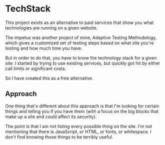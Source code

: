 # TechStack 

This project exists as an alternative to paid services that show you what technologies are running on a given website.

The impetus was another project of mine, Adaptive Testing Methodology, which gives a customized set of testing steps based on what site you're testing and how much time you have.

But in order to do that, you have to know the technology stack for a given site. I started by trying to use existing services, but quickly got hit by either call limits or significant costs.

So I have created this as a free alternative.

## Approach

One thing that's different about this approach is that I'm looking for certain things and telling you if you have them (with a focus on the big blocks that make up a site and could affect its security).

The point is that I am not listing every possible thing on the site. I'm not mentioning that there is JavaScript, or HTML, or fonts, or whitespace. I don't find knowing those things to be terribly useful.
